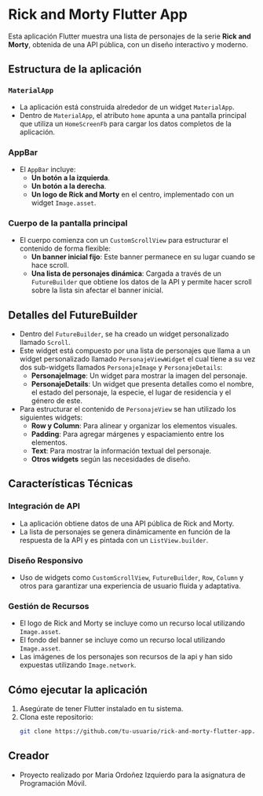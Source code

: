# Rick and Morty Flutter App

Esta aplicación Flutter muestra una lista de personajes de la serie **Rick and Morty**, obtenida de una API pública, con un diseño interactivo y moderno.

## Estructura de la aplicación

### `MaterialApp`
- La aplicación está construida alrededor de un widget `MaterialApp`.
- Dentro de `MaterialApp`, el atributo `home` apunta a una pantalla principal que utiliza un `HomeScreenFb` para cargar los datos completos de la aplicación.

### AppBar
- El `AppBar` incluye:
  - **Un botón a la izquierda**.
  - **Un botón a la derecha**.
  - **Un logo de Rick and Morty** en el centro, implementado con un widget `Image.asset`.

### Cuerpo de la pantalla principal
- El cuerpo comienza con un `CustomScrollView` para estructurar el contenido de forma flexible:
  - **Un banner inicial fijo**: Este banner permanece en su lugar cuando se hace scroll.
  - **Una lista de personajes dinámica**: Cargada a través de un `FutureBuilder` que obtiene los datos de la API y permite hacer scroll sobre la lista sin afectar el banner inicial.

## Detalles del FutureBuilder

- Dentro del `FutureBuilder`, se ha creado un widget personalizado llamado `Scroll`.
- Este widget está compuesto por una lista de personajes que llama a un widget personalizado llamado `PersonajeViewWidget` el cual tiene a su vez dos sub-widgets llamados `PersonajeImage` y `PersonajeDetails`:
  - **PersonajeImage**: Un widget para mostrar la imagen del personaje.
  - **PersonajeDetails**: Un widget que presenta detalles como el nombre, el estado del personaje, la especie, el lugar de residencia y el género de este.
- Para estructurar el contenido de `PersonajeView` se han utilizado los siguientes widgets:
  - **Row y Column**: Para alinear y organizar los elementos visuales.
  - **Padding**: Para agregar márgenes y espaciamiento entre los elementos.
  - **Text**: Para mostrar la información textual del personaje.
  - **Otros widgets** según las necesidades de diseño.

## Características Técnicas

### Integración de API
- La aplicación obtiene datos de una API pública de Rick and Morty.
- La lista de personajes se genera dinámicamente en función de la respuesta de la API y es pintada con un `ListView.builder`.

### Diseño Responsivo
- Uso de widgets como `CustomScrollView`, `FutureBuilder`, `Row`, `Column` y otros para garantizar una experiencia de usuario fluida y adaptativa.

### Gestión de Recursos
- El logo de Rick and Morty se incluye como un recurso local utilizando `Image.asset`.
- El fondo del banner se incluye como un recurso local utilizando `Image.asset`.
- Las imágenes de los personajes son recursos de la api y han sido expuestas utilizando `Image.network`.

## Cómo ejecutar la aplicación

1. Asegúrate de tener Flutter instalado en tu sistema.
2. Clona este repositorio:
   ```bash
   git clone https://github.com/tu-usuario/rick-and-morty-flutter-app.git

## Creador
- Proyecto realizado por Maria Ordoñez Izquierdo para la asignatura de Programación Móvil.
